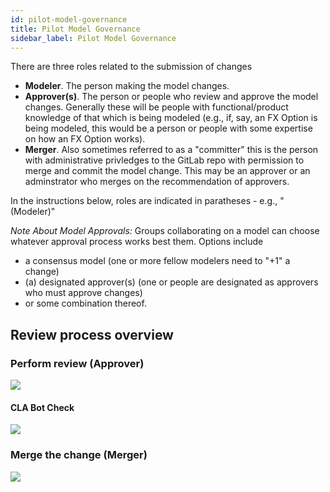 ```yaml
---
id: pilot-model-governance
title: Pilot Model Governance
sidebar_label: Pilot Model Governance
---
```


There are three roles related to the submission of changes
* **Modeler**. The person making the model changes.
* **Approver(s)**. The person or people who review and approve the model changes. Generally these will be people with functional/product knowledge of that which is being modeled (e.g., if, say, an FX Option is being modeled, this would be a person or people with some expertise on how an FX Option works).
* **Merger**. Also sometimes referred to as a "committer" this is the person with administrative privledges to the GitLab repo with permission to merge and commit the model change. This may be an approver or an adminstrator who merges on the recommendation of approvers. 

In the instructions below, roles are indicated in paratheses - e.g., "(Modeler)"

_Note About Model Approvals:_ Groups collaborating on a model can choose whatever approval process works best them. Options include 
* a consensus model (one or more fellow modelers need to "+1" a change)
* (a) designated approver(s) (one or people are designated as approvers who must approve changes)
* or some combination thereof. 

## Review process overview


### Perform review (Approver)
![](assets/sdlc_gitlab_approval.JPG)

#### CLA Bot Check
![](assets/sdlc_cla_bot.JPG)

### Merge the change (Merger)
![](assets/sdlc_merge_button.JPG)